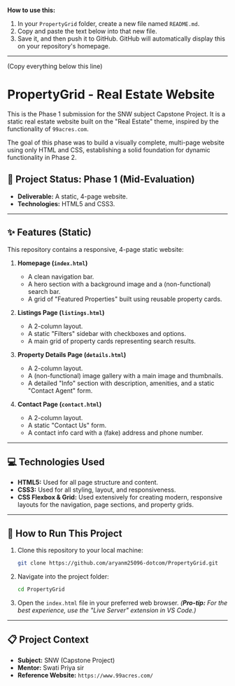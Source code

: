 **How to use this:**

1.  In your `PropertyGrid` folder, create a new file named `README.md`.
2.  Copy and paste the text below into that new file.
3.  Save it, and then push it to GitHub. GitHub will automatically display this on your repository's homepage.

-----

(Copy everything below this line)

# PropertyGrid - Real Estate Website

This is the Phase 1 submission for the SNW subject Capstone Project. It is a static real estate website built on the "Real Estate" theme, inspired by the functionality of `99acres.com`.

The goal of this phase was to build a visually complete, multi-page website using only HTML and CSS, establishing a solid foundation for dynamic functionality in Phase 2.

## 📍 Project Status: Phase 1 (Mid-Evaluation)

  * **Deliverable:** A static, 4-page website.
  * **Technologies:** HTML5 and CSS3.

-----

## ✨ Features (Static)

This repository contains a responsive, 4-page static website:

1.  **Homepage (`index.html`)**

      * A clean navigation bar.
      * A hero section with a background image and a (non-functional) search bar.
      * A grid of "Featured Properties" built using reusable property cards.

2.  **Listings Page (`listings.html`)**

      * A 2-column layout.
      * A static "Filters" sidebar with checkboxes and options.
      * A main grid of property cards representing search results.

3.  **Property Details Page (`details.html`)**

      * A 2-column layout.
      * A (non-functional) image gallery with a main image and thumbnails.
      * A detailed "Info" section with description, amenities, and a static "Contact Agent" form.

4.  **Contact Page (`contact.html`)**

      * A 2-column layout.
      * A static "Contact Us" form.
      * A contact info card with a (fake) address and phone number.

-----

## 💻 Technologies Used

  * **HTML5:** Used for all page structure and content.
  * **CSS3:** Used for all styling, layout, and responsiveness.
  * **CSS Flexbox & Grid:** Used extensively for creating modern, responsive layouts for the navigation, page sections, and property grids.

-----

## 🚀 How to Run This Project

1.  Clone this repository to your local machine:
    ```bash
    git clone https://github.com/aryanm25096-dotcom/PropertyGrid.git
    ```
2.  Navigate into the project folder:
    ```bash
    cd PropertyGrid
    ```
3.  Open the `index.html` file in your preferred web browser.
    *(**Pro-tip:** For the best experience, use the "Live Server" extension in VS Code.)*

-----

## 📋 Project Context

  * **Subject:** SNW (Capstone Project)
  * **Mentor:** Swati Priya sir
  * **Reference Website:** `https://www.99acres.com/`